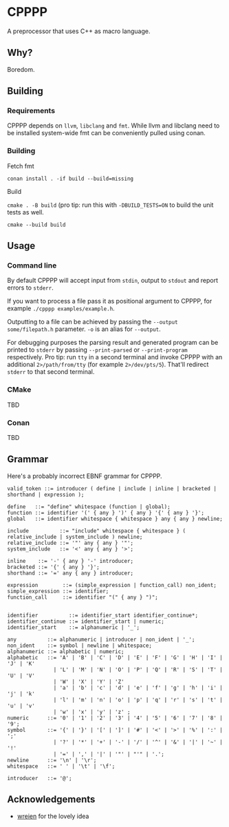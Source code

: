 # CPPPP

A preprocessor that uses C++ as macro language.

## Why?

Boredom.

## Building

### Requirements

CPPPP depends on `llvm`, `libclang` and `fmt`. While llvm and libclang need to be installed system-wide fmt can be conveniently pulled using conan.

### Building

Fetch fmt

`conan install . -if build --build=missing`

Build

`cmake . -B build` (pro tip: run this with `-DBUILD_TESTS=ON` to build the unit tests as well.

`cmake --build build`

## Usage

### Command line

By default CPPPP will accept input from `stdin`, output to `stdout` and report errors to `stderr`.

If you want to process a file pass it as positional argument to CPPPP, for example `./cpppp examples/example.h`.

Outputting to a file can be achieved by passing the `--output some/filepath.h` parameter. `-o` is an alias for `--output`.

For debugging purposes the parsing result and generated program can be printed to `stderr` by passing `--print-parsed` or `--print-program` respectively. Pro tip: run `tty` in a second terminal and invoke CPPPP with an additional `2>/path/from/tty` (for example `2>/dev/pts/5`). That'll redirect `stderr` to that second terminal.

### CMake

TBD

### Conan

TBD

## Grammar

Here's a probably incorrect EBNF grammar for CPPPP.

```ebnf
valid_token ::= introducer ( define | include | inline | bracketed | shorthand | expression );

define   ::= "define" whitespace (function | global);
function ::= identifier '(' { any } ')' { any } '{' { any } '}';
global   ::= identifier whitespace { whitespace } any { any } newline;

include          ::= "include" whitespace { whitespace } ( relative_include | system_include ) newline;
relative_include ::= '"' any { any } '"';
system_include   ::= '<' any { any } '>';

inline    ::= '-' { any } '-' introducer;
bracketed ::= '{' { any } '}';
shorthand ::= '=' any { any } introducer;

expression        ::= (simple_expression | function_call) non_ident;
simple_expression ::= identifier;
function_call     ::= identifier "(" { any } ")";


identifier          ::= identifier_start identifier_continue*;
identifier_continue ::= identifier_start | numeric;
identifier_start    ::= alphanumeric | '_';

any          ::= alphanumeric | introducer | non_ident | '_';
non_ident    ::= symbol | newline | whitespace;
alphanumeric ::= alphabetic | numeric;
alphabetic   ::= 'A' | 'B' | 'C' | 'D' | 'E' | 'F' | 'G' | 'H' | 'I' | 'J' | 'K'
               | 'L' | 'M' | 'N' | 'O' | 'P' | 'Q' | 'R' | 'S' | 'T' | 'U' | 'V'
               | 'W' | 'X' | 'Y' | 'Z'
               | 'a' | 'b' | 'c' | 'd' | 'e' | 'f' | 'g' | 'h' | 'i' | 'j' | 'k'
               | 'l' | 'm' | 'n' | 'o' | 'p' | 'q' | 'r' | 's' | 't' | 'u' | 'v'
               | 'w' | 'x' | 'y' | 'z' ;
numeric      ::= '0' | '1' | '2' | '3' | '4' | '5' | '6' | '7' | '8' | '9';
symbol       ::= '{' | '}' | '[' | ']' | '#' | '<' | '>' | '%' | ':' | ';'
               | '?' | '*' | '+' | '-' | '/' | '^' | '&' | '|' | '~' | '!'
               | '=' | ',' | '|' | '"' | "'" | '.';
newline      ::= '\n' | '\r';
whitespace   ::= ' ' | '\t' | '\f';

introducer   ::= '@';
```

## Acknowledgements

* [wreien](https://github.com/wreien) for the lovely idea

